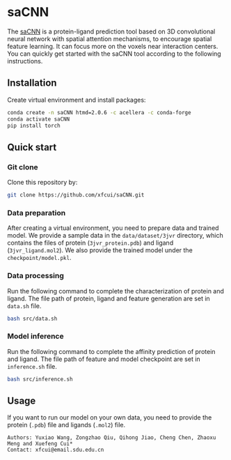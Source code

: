 # saCNN
The [saCNN](https://ieeexplore.ieee.org/stamp/stamp.jsp?tp=&arnumber=9669781) is a protein-ligand prediction tool based on 3D convolutional neural network with spatial attention mechanisms, to encourage spatial feature learning. It can focus more on the voxels near interaction centers. You can quickly get started with the saCNN tool according to the following instructions.

## Installation
Create virtual environment and install packages:
```bash
conda create -n saCNN htmd=2.0.6 -c acellera -c conda-forge
conda activate saCNN
pip install torch
```

## Quick start

### Git clone
Clone this repository by:
```bash
git clone https://github.com/xfcui/saCNN.git
```

### Data preparation
After creating a virtual environment, you need to prepare data and trained model. We provide a sample data in the `data/dataset/3jvr` directory, which contains the files of protein (`3jvr_protein.pdb`) and ligand (`3jvr_ligand.mol2`). We also provide the trained model under the `checkpoint/model.pkl`.


### Data processing
Run the following command to complete the characterization of protein and ligand. The file path of protein, ligand and feature generation are set in `data.sh` file.  

```bash
bash src/data.sh
```


### Model inference
Run the following command to complete the affinity prediction of protein and ligand. The file path of feature and model checkpoint are set in `inference.sh` file.

```bash
bash src/inference.sh
```

## Usage
If you want to run our model on your own data, you need to provide the protein (`.pdb`) file and ligands (`.mol2`) file.

```
Authors: Yuxiao Wang, Zongzhao Qiu, Qihong Jiao, Cheng Chen, Zhaoxu Meng and Xuefeng Cui*
Contact: xfcui@email.sdu.edu.cn
```